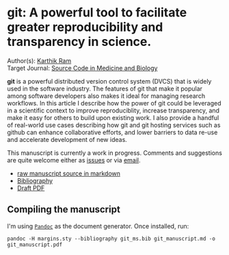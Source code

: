# git: A powerful tool to facilitate greater reproducibility and transparency in science. 
Author(s): [Karthik Ram](mailto:karthik.ram@gmail.com)  
Target Journal: [Source Code in Medicine and Biology](http://www.scfbm.org/)

**git** is a powerful distributed version control system (DVCS) that is widely used in the software industry. The features of git that make it popular among software developers also makes it ideal for managing research workflows. In this article I describe how the power of git could be leveraged in a scientific context to improve reproduciblity, increase transparency, and make it easy for others to build upon existing work. I also provide a handful of real-world use cases describing how git and git hosting services such as github can enhance collaborative efforts, and lower barriers to data re-use and accelerate development of new ideas.

This manuscript is currently a work in progress. Comments and suggestions are quite welcome either as [issues](https://github.com/karthikram/smb_git/issues/new) or via [email](mailto:karthik.ram@gmail.com).

* [raw manuscript source in markdown](https://github.com/karthikram/smb_git/blob/master/git_manuscript.md)
* [Bibliography](https://github.com/karthikram/smb_git/blob/master/git_ms.bib)
* [Draft PDF](https://github.com/karthikram/smb_git/blob/master/git_abstract.pdf?raw=true)

## Compiling the manuscript

I'm using [`Pandoc`](http://johnmacfarlane.net/pandoc/) as the document generator. Once installed, run:

```
pandoc -H margins.sty --bibliography git_ms.bib git_manuscript.md -o git_manuscript.pdf
```
